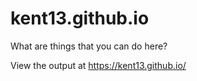# kent13.github.io

What are things that you can do here?

View the output at https://kent13.github.io/
